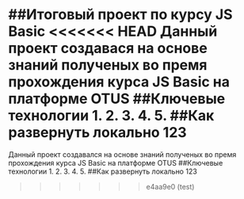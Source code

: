 ##Итоговый проект по курсу JS Basic
<<<<<<< HEAD
Данный проект создавася на основе знаний полученых во премя прохождения курса JS Basic на платформе OTUS
##Ключевые технологии
1.
2.
3.
4.
5.
##Как развернуть локально
123
=======
Данный проект создавался на основе знаний полученых во премя прохождения курса JS Basic на платформе OTUS 
##Ключевые технологии 1. 2. 3. 4. 5. 
##Как развернуть локально 123
>>>>>>> e4aa9e0 (test)
